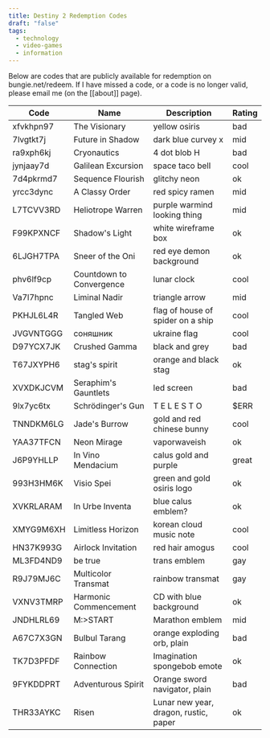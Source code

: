 ```yaml
---
title: Destiny 2 Redemption Codes
draft: "false"
tags:
  - technology
  - video-games
  - information
---
```

Below are codes that are publicly available for redemption on bungie.net/redeem. 
If I have missed a code, or a code is no longer valid, please email me (on the [[about]] page).

| Code      	| Name                     	| Description                       	| Rating 	|
|-----------	|--------------------------	|-----------------------------------	|--------	|
| xfvkhpn97 	| The Visionary            	| yellow osiris                     	| bad    	|
| 7lvgtkt7j 	| Future in Shadow         	| dark blue curvey x                	| mid    	|
| ra9xph6kj 	| Cryonautics              	| 4 dot blob H                      	| bad    	|
| jynjaay7d 	| Galilean Excursion       	| space taco bell                   	| cool   	|
| 7d4pkrmd7 	| Sequence Flourish        	| glitchy neon                      	| ok     	|
| yrcc3dync 	| A Classy Order           	| red spicy ramen                   	| mid    	|
| L7TCVV3RD 	| Heliotrope Warren        	| purple warmind looking thing      	| mid    	|
| F99KPXNCF 	| Shadow's Light           	| white wireframe box               	| ok     	|
| 6LJGH7TPA 	| Sneer of the Oni         	| red eye demon background          	| ok     	|
| phv6lf9cp 	| Countdown to Convergence 	| lunar clock                       	| cool   	|
| Va7l7hpnc 	| Liminal Nadir            	| triangle arrow                    	| mid    	|
| PKHJL6L4R 	| Tangled Web              	| flag of house of spider on a ship 	| cool   	|
| JVGVNTGGG 	| соняшник                 	| ukraine flag                      	| cool   	|
| D97YCX7JK 	| Crushed Gamma            	| black and grey                    	| bad    	|
| T67JXYPH6 	| stag's spirit            	| orange and black stag             	| ok     	|
| XVXDKJCVM 	| Seraphim's Gauntlets     	| led screen                        	| bad    	|
| 9lx7yc6tx 	| Schrödinger's Gun        	| T E L E S T O                     	| $ERR   	|
| TNNDKM6LG 	| Jade's Burrow            	| gold and red chinese bunny        	| cool   	|
| YAA37TFCN 	| Neon Mirage              	| vaporwaveish                      	| ok     	|
| J6P9YHLLP 	| In Vino Mendacium        	| calus gold and purple             	| great  	|
| 993H3HM6K 	| Visio Spei               	| green and gold osiris logo        	| ok     	|
| XVKRLARAM 	| In Urbe Inventa          	| blue calus emblem?                	| ok     	|
| XMYG9M6XH 	| Limitless Horizon        	| korean cloud music note           	| cool   	|
| HN37K993G 	| Airlock Invitation       	| red hair amogus                   	| cool   	|
| ML3FD4ND9 	| be true                  	| trans emblem                      	| gay    	|
| R9J79MJ6C 	| Multicolor Transmat      	| rainbow transmat                  	| gay    	|
| VXNV3TMRP 	| Harmonic Commencement    	| CD with blue background           	| ok     	|
| JNDHLRL69 	| M:\>START                	| Marathon emblem                   	| mid    	|
| A67C7X3GN 	| Bulbul Tarang            	| orange exploding orb, plain       	| bad    	|
| TK7D3PFDF 	| Rainbow Connection       	| Imagination spongebob emote       	| ok     	|
| 9FYKDDPRT 	| Adventurous Spirit       	| Orange sword navigator, plain     	| bad    	|
| THR33AYKC 	| Risen                    	| Lunar new year, dragon, rustic, paper	| ok     	|